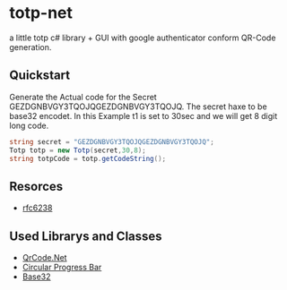 # totp-net
a little totp c# library + GUI with google authenticator conform QR-Code generation. 

## Quickstart

Generate the Actual code for the Secret GEZDGNBVGY3TQOJQGEZDGNBVGY3TQOJQ. The secret haxe to be base32 encodet. 
In this Example t1 is set to 30sec and we will get 8 digit long code. 

```c#
string secret = "GEZDGNBVGY3TQOJQGEZDGNBVGY3TQOJQ";
Totp totp = new Totp(secret,30,8);
string totpCode = totp.getCodeString();
```


## Resorces
* [rfc6238](https://tools.ietf.org/html/rfc6238)

## Used Librarys and Classes

* [QrCode.Net](http://qrcodenet.codeplex.com/)
* [Circular Progress Bar](https://visualstudiogallery.msdn.microsoft.com/9d2fe9ac-dea4-4551-a015-6c59500c7779)
* [Base32](http://scottless.com/blog/archive/2014/02/15/base32-encoder-and-decoder-in-c.aspx) 
